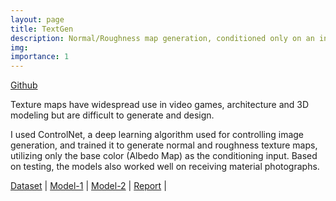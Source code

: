 ```yaml
---
layout: page
title: TextGen
description: Normal/Roughness map generation, conditioned only on an input photograph.
img:
importance: 1
---
```


[Github](https://github.com/sidnarsipur/TextGen)

Texture maps have widespread use in video games, architecture and 3D modeling but are difficult to generate and design.

I used ControlNet, a deep learning algorithm used for controlling image generation, and trained it to generate normal and roughness texture maps, utilizing only the base color (Albedo Map) as the conditioning input. Based on testing, the models also worked well on receiving material photographs.

[Dataset](https://huggingface.co/datasets/sidnarsipur/controlnet_data)  |
[Model-1](https://huggingface.co/sidnarsipur/controlnet_normal)  | [Model-2](https://huggingface.co/sidnarsipur/controlnet_rough)  |
[Report](https://github.com/sidnarsipur/TextGen/blob/main/Report.pdf)  |



